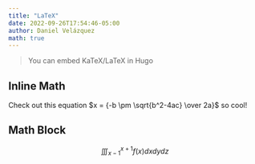 ```yaml
---
title: "LaTeX"
date: 2022-09-26T17:54:46-05:00
author: Daniel Velázquez
math: true
---
```


> You can embed KaTeX/LaTeX in Hugo

<script>
    document.addEventListener("DOMContentLoaded", function() {
        renderMathInElement(document.body, {
            delimiters: [
                {left: "$$", right: "$$", display: true},
                {left: "$", right: "$", display: false}
            ]
        });
    });
</script>

## Inline Math

Check out this equation $x = {-b \pm \sqrt{b^2-4ac} \over 2a}$ so cool!

## Math Block

$$
\iiint_{x-1}^{x+1}{f(x)dxdydz}
$$
